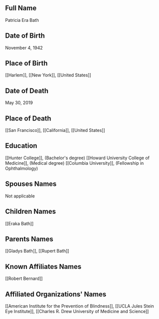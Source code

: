 
## Full Name
Patricia Era Bath

## Date of Birth
November 4, 1942

## Place of Birth
[[Harlem]], [[New York]], [[United States]]

## Date of Death
May 30, 2019

## Place of Death
[[San Francisco]], [[California]], [[United States]]

## Education
[[Hunter College]], (Bachelor's degree)
[[Howard University College of Medicine]], (Medical degree)
[[Columbia University]], (Fellowship in Ophthalmology)

## Spouses Names
Not applicable

## Children Names
[[Eraka Bath]]

## Parents Names
[[Gladys Bath]], [[Rupert Bath]]

## Known Affiliates Names
[[Robert Bernard]]

## Affiliated Organizations' Names
[[American Institute for the Prevention of Blindness]],
[[UCLA Jules Stein Eye Institute]],
[[Charles R. Drew University of Medicine and Science]]
